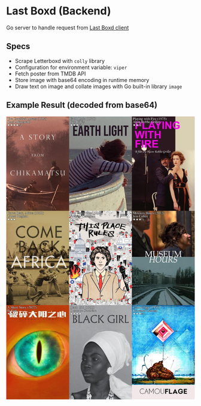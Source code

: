 # Last Boxd (Backend)

Go server to handle request from [Last Boxd client](https://github.com/sngbd/last-boxd-client)

## Specs
- Scrape Letterboxd with `colly` library
- Configuration for environment variable: `viper`
- Fetch poster from TMDB API
- Store image with base64 encoding in runtime memory
- Draw text on image and collate images with Go built-in library `image`

## Example Result (decoded from base64)

![](img/example.jpeg)
